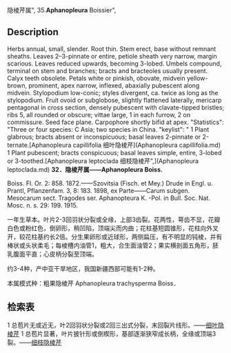 隐棱芹属",
35.**Aphanopleura** Boissier",

## Description
Herbs annual, small, slender. Root thin. Stem erect, base without remnant sheaths. Leaves 2–3-pinnate or entire, petiole sheath very narrow, margin scarious. Leaves reduced upwards, becoming 3-lobed. Umbels compound, terminal on stem and branches; bracts and bracteoles usually present. Calyx teeth obsolete. Petals white or pinkish, obovate, midvein yellow-brown, prominent, apex narrow, inflexed, abaxially pubescent along midvein. Stylopodium low-conic; styles divergent, ca. twice as long as the stylopodium. Fruit ovoid or subglobose, slightly flattened laterally, mericarp pentagonal in cross section, densely pubescent with clavate-tipped bristles; ribs 5, all rounded or obscure; vittae large, 1 in each furrow, 2 on commissure. Seed face plane. Carpophore shortly bifid at apex.
  "Statistics": "Three or four species: C Asia; two species in China.
  "keylist": "
1 Plant glabrous; bracts absent or inconspicuous; basal leaves 2-pinnate or 2-ternate.[Aphanopleura capillifolia 细叶隐棱芹](Aphanopleura capillifolia.md)
1 Plant pubescent; bracts conspicuous; basal leaves simple, entire, 3-lobed or 3-toothed.[Aphanopleura leptoclada 细枝隐棱芹",](Aphanopleura leptoclada.md)
**32．隐棱芹属——Aphanopleura Boiss.**

Boiss. Fl. Or. 2: 858. 1872.——Szovitsia (Fisch. et Mey.) Drude in Engl. u. Prantl, Pflanzenfam. 3, 8: 183. 1898, ex Parte——Carum subgen. Mesocarum sect. Tragodes ser. Aphanopteura K. -Pol. in Bull. Soc. Nat. Mosc. n. s. 29: 199. 1915.

一年生草本。叶片2-3回羽状分裂或全缘，上部3齿裂。花两性，萼齿不显，花瓣白色或粉红色，倒卵形，稍凹陷，顶端尖而内曲；花柱基短圆锥形，花柱向外叉开，较花柱基约长2倍。分生果卵形或近球形，两侧扁压，有不明显的钝棱，并有棒状或头状柔毛；每棱槽内油管1，粗大，合生面油管2；果实横剖面五角形，胚乳腹面平直；心皮柄分裂至顶端。

约3-4种，产中亚干旱地区，我国新疆西部可能有1-2种。

本属模式种：粗果隐棱芹 Aphanopleura trachysperma Boiss．

## 检索表

1 总苞片无或近无，叶2回羽状分裂或2回三出式分裂，末回裂片线形。——[细叶隐棱芹](Aphanopleura%20capillifolia.md)
1 总苞片显著，叶片披针形或倒楔形，基部逐渐狭窄成长柄，全缘或顶端3裂。——[细枝隐棱芹](Aphanopleura%20leptoclada.md)
